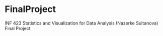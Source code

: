 # FinalProject
INF 423 Statistics and Visualization for Data Analysis (Nazerke Sultanova) Final Project
